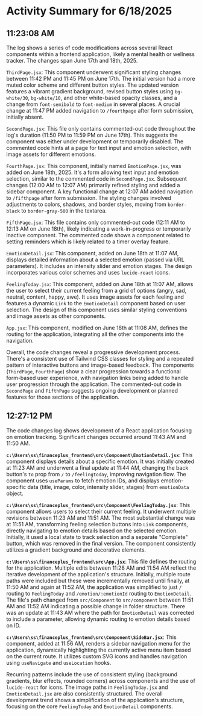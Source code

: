 # Activity Summary for 6/18/2025

## 11:23:08 AM
The log shows a series of code modifications across several React components within a frontend application, likely a mental health or wellness tracker.  The changes span June 17th and 18th, 2025.

`ThirdPage.jsx`: This component underwent significant styling changes between 11:42 PM and 11:45 PM on June 17th.  The initial version had a more muted color scheme and different button styles.  The updated version features a vibrant gradient background, revised button styles using `bg-white/30`, `bg-white/10`, and other white-based opacity classes, and a change from `font-semibold` to `font-medium` in several places. A crucial change at 11:47 PM added navigation to `/fourthpage` after form submission, initially absent.


`SecondPage.jsx`: This file only contains commented-out code throughout the log's duration (11:50 PM to 11:59 PM on June 17th). This suggests the component was either under development or temporarily disabled.  The commented code hints at a page for text input and emotion selection, with image assets for different emotions.

`FourthPage.jsx`: This component, initially named `EmotionPage.jsx`, was added on June 18th, 2025.  It's a form allowing text input and emotion selection, similar to the commented code in `SecondPage.jsx`.  Subsequent changes (12:00 AM to 12:07 AM) primarily refined styling and added a sidebar component. A key functional change at 12:07 AM added navigation to `/fifthpage` after form submission. The styling changes involved adjustments to colors, shadows, and border styles, moving from `border-black` to `border-gray-500` in the textarea.

`FifthPage.jsx`: This file contains only commented-out code (12:11 AM to 12:13 AM on June 18th), likely indicating a work-in-progress or temporarily inactive component. The commented code shows a component related to setting reminders which is likely related to a timer overlay feature.

`EmotionDetail.jsx`: This component, added on June 18th at 11:07 AM, displays detailed information about a selected emotion (passed via URL parameters). It includes an intensity slider and emotion stages.  The design incorporates various color schemes and uses  `lucide-react` icons.

`FeelingToday.jsx`: This component, added on June 18th at 11:07 AM, allows the user to select their current feeling from a grid of options (angry, sad, neutral, content, happy, awe). It uses image assets for each feeling and features a dynamic `Link` to the `EmotionDetail` component based on user selection. The design of this component uses similar styling conventions and image assets as other components.


`App.jsx`: This component, modified on June 18th at 11:08 AM, defines the routing for the application, integrating all the other components into the navigation.


Overall, the code changes reveal a progressive development process.  There's a consistent use of Tailwind CSS classes for styling and a repeated pattern of interactive buttons and image-based feedback. The components (`ThirdPage`, `FourthPage`) show a clear progression towards a functional form-based user experience, with navigation links being added to handle user progression through the application. The commented-out code in `SecondPage` and `FifthPage` suggests ongoing development or planned features for those sections of the application.


## 12:27:12 PM
The code changes log shows development of a React application focusing on emotion tracking.  Significant changes occurred around 11:43 AM and 11:50 AM.

**`c:\Users\ss\financeplus_frontend\src\Component\EmotionDetail.jsx`**: This component displays details about a specific emotion.  It was initially created at 11:23 AM and underwent a final update at 11:44 AM, changing the back button's `to` prop from `/` to `/feelingtoday`, improving navigation flow. The component uses `useParams` to fetch emotion IDs, and displays emotion-specific data (title, image, color, intensity slider, stages) from `emotionData` object.

**`c:\Users\ss\financeplus_frontend\src\Component\FeelingToday.jsx`**: This component allows users to select their current feeling.  It underwent multiple revisions between 11:23 AM and 11:51 AM.  The most substantial change was at 11:51 AM, transforming feeling selection buttons into `Link` components, directly navigating to emotion details based on the selected emotion.  Initially, it used a local state to track selection and a separate "Complete" button, which was removed in the final version.  The component consistently utilizes a gradient background and decorative elements.

**`c:\Users\ss\financeplus_frontend\src\App.jsx`**: This file defines the routing for the application.  Multiple edits between 11:28 AM and 11:54 AM reflect the iterative development of the application's structure.  Initially, multiple route paths were included but these were incrementally removed until finally, at 11:50 AM and again at 11:52 AM, the application was simplified to just  `/` routing to `FeelingToday` and `/emotion/:emotionId` routing to `EmotionDetail`.  The file's path changed from `src/Component` to `src/component` between 11:51 AM and 11:52 AM indicating a possible change in folder structure. There was an update at 11:43 AM where the path for `EmotionDetail` was corrected to include a parameter, allowing dynamic routing to emotion details based on ID.

**`c:\Users\ss\financeplus_frontend\src\Component\SideBar.jsx`**: This component, added at 11:56 AM, renders a sidebar navigation menu for the application, dynamically highlighting the currently active menu item based on the current route. It utilizes custom SVG icons and handles navigation using `useNavigate` and `useLocation` hooks.


Recurring patterns include the use of consistent styling (background gradients, blur effects, rounded corners) across components and the use of `lucide-react` for icons.  The image paths in `FeelingToday.jsx` and `EmotionDetail.jsx` are also consistently structured.  The overall development trend shows a simplification of the application's structure, focusing on the core `FeelingToday` and `EmotionDetail` components.
